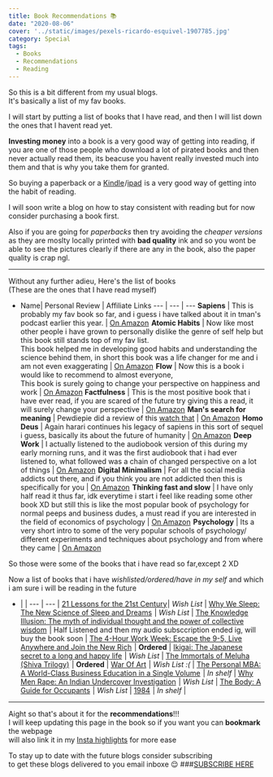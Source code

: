 ```yaml
---
title: Book Recommendations 📚 
date: "2020-08-06"
cover: '../static/images/pexels-ricardo-esquivel-1907785.jpg'
category: Special
tags:
  - Books 
  - Recommendations 
  - Reading
---
```


So this is a bit different from my usual blogs.
<br> It's basically a list of my fav books.

I will start by putting a list of books that I have read, and then I will list down the ones that I havent read yet. 

**Investing money** into a book is a very good way of getting into reading, if you are one of those people who download a lot of pirated books and then never actually read them, its beacuse you havent really invested much into them and that is why you take them for granted.

So buying a paperback or a <a target="_blank" href="https://www.amazon.in/gp/search/ref=as_li_qf_sp_sr_tl?ie=UTF8&tag=trb049-21&keywords=kindle&index=aps&camp=3638&creative=24630&linkCode=ur2&linkId=d53083c947014c894b7e8dea5bf04073">Kindle</a><img src="//ir-in.amazon-adsystem.com/e/ir?t=trb049-21&l=ur2&o=31&camp=3638" width="1" height="1" border="0" alt="" style="border:none !important; margin:0px !important;" />/<a target="_blank" href="https://www.amazon.in/gp/search/ref=as_li_qf_sp_sr_tl?ie=UTF8&tag=trb049-21&keywords=ipad&index=aps&camp=3638&creative=24630&linkCode=ur2&linkId=7dc05141370e77980a44cb574cc971c5">ipad</a><img src="//ir-in.amazon-adsystem.com/e/ir?t=trb049-21&l=ur2&o=31&camp=3638" width="1" height="1" border="0" alt="" style="border:none !important; margin:0px !important;" />  is a very good way of getting into the habit of reading.

I will soon write a blog on how to stay consistent with reading but for now consider purchasing a book first.

Also if you are going for *paperbacks* then try avoiding the *cheaper versions* as they are moslty locally printed with **bad quality** ink and so you wont be able to see the pictures clearly if there are any in the book, also the paper quality is crap ngl.

----
Without any further adieu, Here's the list of books
<br>(These are the ones that I have read myself)

- Name| Personal Review | Affiliate Links
--- | --- | ---
**Sapiens** | This is probably my fav book so far, and i guess i have talked about it in tman's podcast earlier this year.  | <a target="_blank" href="https://www.amazon.in/gp/product/0099590085/ref=as_li_tl?ie=UTF8&camp=3638&creative=24630&creativeASIN=0099590085&linkCode=as2&tag=trb049-21&linkId=7cf5b857dd2f196e4bbd561519f35551">On Amazon</a><img src="//ir-in.amazon-adsystem.com/e/ir?t=trb049-21&l=am2&o=31&a=0099590085" width="1" height="1" border="0" alt="" style="border:none !important; margin:0px !important;" />
**Atomic Habits** | Now like most other people i have grown to personally dislike the genre of self help but this book still stands top of my fav list.<br> This book helped me in developing good habits and understanding the science behind them, in short this book was a life changer for me and i am not even exaggerating  | <a target="_blank" href="https://www.amazon.in/gp/product/1847941834/ref=as_li_tl?ie=UTF8&camp=3638&creative=24630&creativeASIN=1847941834&linkCode=as2&tag=trb049-21&linkId=b94e29a069972ae83ffeca9587448a2e">On Amazon</a><img src="//ir-in.amazon-adsystem.com/e/ir?t=trb049-21&l=am2&o=31&a=1847941834" width="1" height="1" border="0" alt="" style="border:none !important; margin:0px !important;" />
**Flow** | Now this is a book i would like to recommend to almost everyone, <br>This book is surely going to change your perspective on happiness and work   | [On Amazon](https://amzn.to/3a1VMl9)
**Factfulness** | This is the most positive book that i have ever read, if you are scared of the future try giving this a read, it will surely change your perspective | <a target="_blank" href="https://www.amazon.in/gp/product/1473637465/ref=as_li_tl?ie=UTF8&camp=3638&creative=24630&creativeASIN=1473637465&linkCode=as2&tag=trb049-21&linkId=1a94533eab8ec15f5da9c8c0a461bbb9">On Amazon</a><img src="//ir-in.amazon-adsystem.com/e/ir?t=trb049-21&l=am2&o=31&a=1473637465" width="1" height="1" border="0" alt="" style="border:none !important; margin:0px !important;" />
**Man's search for meaning** | Pewdiepie did a review of this [watch that](https://youtu.be/6Aj-D8Z8AME?t=450) | <a target="_blank" href="https://www.amazon.in/gp/product/1846041244/ref=as_li_tl?ie=UTF8&camp=3638&creative=24630&creativeASIN=1846041244&linkCode=as2&tag=trb049-21&linkId=08cea351a6ae2691d6deebe6d20b6c8a">On Amazon</a><img src="//ir-in.amazon-adsystem.com/e/ir?t=trb049-21&l=am2&o=31&a=1846041244" width="1" height="1" border="0" alt="" style="border:none !important; margin:0px !important;" />
**Homo Deus** | Again harari continues his legacy of sapiens in this sort of sequel i guess, basically its about the future of humanity | <a target="_blank" href="https://www.amazon.in/gp/product/1784703931/ref=as_li_tl?ie=UTF8&camp=3638&creative=24630&creativeASIN=1784703931&linkCode=as2&tag=trb049-21&linkId=7ece8cf79772fe2dacd949ecdfcbf0de">On Amazon</a><img src="//ir-in.amazon-adsystem.com/e/ir?t=trb049-21&l=am2&o=31&a=1784703931" width="1" height="1" border="0" alt="" style="border:none !important; margin:0px !important;" />
**Deep Work** | I actually listened to the audiobook version of this during my early morning runs, and it was the first audiobook that i had ever listened to, what followed was a chain of changed perspective on a lot of things | <a target="_blank" href="https://www.amazon.in/gp/product/0349413681/ref=as_li_tl?ie=UTF8&camp=3638&creative=24630&creativeASIN=0349413681&linkCode=as2&tag=trb049-21&linkId=b768c5ae4d4cb5fb818dbc1e33e1158e">On Amazon</a><img src="//ir-in.amazon-adsystem.com/e/ir?t=trb049-21&l=am2&o=31&a=0349413681" width="1" height="1" border="0" alt="" style="border:none !important; margin:0px !important;" />
**Digital Minimalism** | For all the social media addicts out there, and if you think you are not addicted then this is specifically for you | <a target="_blank" href="https://www.amazon.in/gp/product/0241341132/ref=as_li_tl?ie=UTF8&camp=3638&creative=24630&creativeASIN=0241341132&linkCode=as2&tag=trb049-21&linkId=fc14e948f2d58eb67d117de2a2251ae1">On Amazon</a><img src="//ir-in.amazon-adsystem.com/e/ir?t=trb049-21&l=am2&o=31&a=0241341132" width="1" height="1" border="0" alt="" style="border:none !important; margin:0px !important;" />
**Thinking fast and slow** | I have only half read it thus far, idk everytime i start i feel like reading some other book XD but still this is like the most popular book of psychology for normal peeps and business dudes, a must read if you are interested in the field of economics of psychology | <a target="_blank" href="https://www.amazon.in/gp/product/0141033576/ref=as_li_tl?ie=UTF8&camp=3638&creative=24630&creativeASIN=0141033576&linkCode=as2&tag=trb049-21&linkId=9e79379b380b6eb949817232f9d46dfd">On Amazon</a><img src="//ir-in.amazon-adsystem.com/e/ir?t=trb049-21&l=am2&o=31&a=0141033576" width="1" height="1" border="0" alt="" style="border:none !important; margin:0px !important;" />
**Psychology** | Its a very short intro to some of the very popular schools of psychology/ different experiments and techniques about psychology and from where they came | <a target="_blank" href="https://www.amazon.in/gp/product/1840468521/ref=as_li_tl?ie=UTF8&camp=3638&creative=24630&creativeASIN=1840468521&linkCode=as2&tag=trb049-21&linkId=179f799dd2419c302d834f417331404d">On Amazon</a><img src="//ir-in.amazon-adsystem.com/e/ir?t=trb049-21&l=am2&o=31&a=1840468521" width="1" height="1" border="0" alt="" style="border:none !important; margin:0px !important;" />

So those were some of the books that i have read so far,except 2 XD 

Now a list of books that i have *wishlisted/ordered/have in my self* and which i am sure i will be reading in the future

 - |   | 
--- | --- | 
<a target="_blank" href="https://www.amazon.in/gp/product/1787330672/ref=as_li_tl?ie=UTF8&camp=3638&creative=24630&creativeASIN=1787330672&linkCode=as2&tag=trb049-21&linkId=bfaa37dd439f16958c7663b9293eb2a9">21 Lessons for the 21st Century</a><img src="//ir-in.amazon-adsystem.com/e/ir?t=trb049-21&l=am2&o=31&a=1787330672" width="1" height="1" border="0" alt="" style="border:none !important; margin:0px !important;" />| *Wish List* | 
<a target="_blank" href="https://www.amazon.in/gp/product/0141983760/ref=as_li_tl?ie=UTF8&camp=3638&creative=24630&creativeASIN=0141983760&linkCode=as2&tag=trb049-21&linkId=621d3c3deff3160daaf28f96581e2ab2">Why We Sleep: The New Science of Sleep and Dreams</a><img src="//ir-in.amazon-adsystem.com/e/ir?t=trb049-21&l=am2&o=31&a=0141983760" width="1" height="1" border="0" alt="" style="border:none !important; margin:0px !important;" /> | *Wish List* |
<a target="_blank" href="https://www.amazon.in/gp/product/1509813071/ref=as_li_tl?ie=UTF8&camp=3638&creative=24630&creativeASIN=1509813071&linkCode=as2&tag=trb049-21&linkId=11cd1deae5bf65291bc3822597110937">The Knowledge Illusion: The myth of individual thought and the power of collective wisdom</a><img src="//ir-in.amazon-adsystem.com/e/ir?t=trb049-21&l=am2&o=31&a=1509813071" width="1" height="1" border="0" alt="" style="border:none !important; margin:0px !important;" /> | Half Listened and then my audio subsccription ended ig, will buy the book soon |
<a target="_blank" href="https://www.amazon.in/gp/product/0091929113/ref=as_li_tl?ie=UTF8&camp=3638&creative=24630&creativeASIN=0091929113&linkCode=as2&tag=trb049-21&linkId=ce53467a31ce883e3f3c9f98303d50d3">The 4-Hour Work Week: Escape the 9-5, Live Anywhere and Join the New Rich</a><img src="//ir-in.amazon-adsystem.com/e/ir?t=trb049-21&l=am2&o=31&a=0091929113" width="1" height="1" border="0" alt="" style="border:none !important; margin:0px !important;" /> | **Ordered** |
<a target="_blank" href="https://www.amazon.in/gp/product/178633089X/ref=as_li_tl?ie=UTF8&camp=3638&creative=24630&creativeASIN=178633089X&linkCode=as2&tag=trb049-21&linkId=5e97415255491ca401ef67410bbe4fa7">Ikigai: The Japanese secret to a long and happy life</a><img src="//ir-in.amazon-adsystem.com/e/ir?t=trb049-21&l=am2&o=31&a=178633089X" width="1" height="1" border="0" alt="" style="border:none !important; margin:0px !important;" /> | *Wish List* |
<a target="_blank" href="https://www.amazon.in/gp/product/9380658745/ref=as_li_tl?ie=UTF8&camp=3638&creative=24630&creativeASIN=9380658745&linkCode=as2&tag=trb049-21&linkId=5e075386d48bc5ccfb8bb833dc525808">The Immortals of Meluha (Shiva Trilogy)</a><img src="//ir-in.amazon-adsystem.com/e/ir?t=trb049-21&l=am2&o=31&a=9380658745" width="1" height="1" border="0" alt="" style="border:none !important; margin:0px !important;" /> | **Ordered** |
<a target="_blank" href="https://www.amazon.in/gp/product/1936891026/ref=as_li_tl?ie=UTF8&camp=3638&creative=24630&creativeASIN=1936891026&linkCode=as2&tag=trb049-21&linkId=846f4c5e14773f7fea8260d117a93755">War Of Art</a><img src="//ir-in.amazon-adsystem.com/e/ir?t=trb049-21&l=am2&o=31&a=1936891026" width="1" height="1" border="0" alt="" style="border:none !important; margin:0px !important;" /> | *Wish List :(* |
<a target="_blank" href="https://www.amazon.in/gp/product/0670919535/ref=as_li_tl?ie=UTF8&camp=3638&creative=24630&creativeASIN=0670919535&linkCode=as2&tag=trb049-21&linkId=61f4ae2441ed50967d6eb42361851566">The Personal MBA: A World-Class Business Education in a Single Volume</a><img src="//ir-in.amazon-adsystem.com/e/ir?t=trb049-21&l=am2&o=31&a=0670919535" width="1" height="1" border="0" alt="" style="border:none !important; margin:0px !important;" /> | *In shelf* |
<a target="_blank" href="https://www.amazon.in/gp/product/9353577276/ref=as_li_tl?ie=UTF8&camp=3638&creative=24630&creativeASIN=9353577276&linkCode=as2&tag=trb049-21&linkId=575c85b0457c521761fd98e902eb4ba0">Why Men Rape: An Indian Undercover Investigation</a><img src="//ir-in.amazon-adsystem.com/e/ir?t=trb049-21&l=am2&o=31&a=9353577276" width="1" height="1" border="0" alt="" style="border:none !important; margin:0px !important;" /> | *Wish List* |
<a target="_blank" href="https://www.amazon.in/gp/product/085752240X/ref=as_li_tl?ie=UTF8&camp=3638&creative=24630&creativeASIN=085752240X&linkCode=as2&tag=trb049-21&linkId=0237170ad3327afc297a0d06d9a3e178">The Body: A Guide for Occupants</a><img src="//ir-in.amazon-adsystem.com/e/ir?t=trb049-21&l=am2&o=31&a=085752240X" width="1" height="1" border="0" alt="" style="border:none !important; margin:0px !important;" /> | *Wish List* |
<a target="_blank" href="https://www.amazon.in/gp/product/9389053730/ref=as_li_tl?ie=UTF8&camp=3638&creative=24630&creativeASIN=9389053730&linkCode=as2&tag=trb049-21&linkId=0e06bee8672fe3bca3bec78ee0cd8861">1984</a><img src="//ir-in.amazon-adsystem.com/e/ir?t=trb049-21&l=am2&o=31&a=9389053730" width="1" height="1" border="0" alt="" style="border:none !important; margin:0px !important;" /> | *In shelf* |

------
Aight so that's about it for the **recommendations**!!! <br>I will keep updating this page in the book so if you want you can **bookmark** the webpage
<br>will also link it in my [Insta highlights](https://www.instagram.com/teeaarbee/) for more ease

To stay up to date with the future blogs consider subscribing
<br>to get these blogs delivered to you email inboxe 😌
###[SUBSCRIBE HERE](https://teeaarbee.com/#blog)